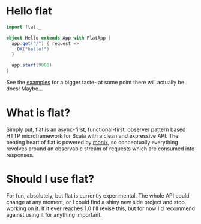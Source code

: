 # Hello flat
```scala
import flat._

object Hello extends App with FlatApp {
  app.get("/") { request =>
    OK("hello!")
  }

  app.start(9000)
}
```

See the [examples](/examples) for a bigger taste- at some point there will actually be docs! Maybe...

# What is flat?
Simply put, flat is an async-first, functional-first, observer pattern based HTTP microframework for Scala with a clean and expressive API. The beating heart of flat is powered by [monix](https://monix.io/), so conceptually everything revolves around an observable stream of requests which are consumed into responses.

# Should I use flat?
For fun, absolutely, but flat is currently experimental. The whole API could change at any moment, or I could find a shiny new side project and stop working on it. If it ever reaches 1.0 I'll revise this, but for now I'd recommend against using it for anything important.

